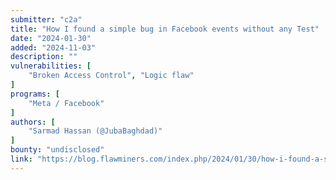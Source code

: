 ```yaml
---
submitter: "c2a"
title: "How I found a simple bug in Facebook events without any Test"
date: "2024-01-30"
added: "2024-11-03"
description: ""
vulnerabilities: [
    "Broken Access Control", "Logic flaw"
]
programs: [
    "Meta / Facebook"
]
authors: [
    "Sarmad Hassan (@JubaBaghdad)"
]
bounty: "undisclosed"
link: "https://blog.flawminers.com/index.php/2024/01/30/how-i-found-a-simple-bug-in-facebook-events-without-any-test/"
---
```




